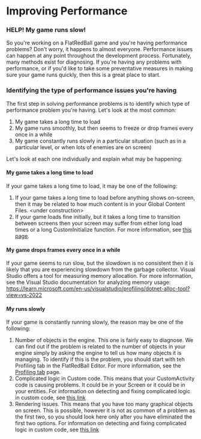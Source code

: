 # Improving Performance

### HELP! My game runs slow!

So you're working on a FlatRedBall game and you're having performance problems? Don't worry, it happens to almost everyone. Performance issues can happen at any point throughout the development process. Fortunately, many methods exist for diagnosing. If you're having any problems with performance, or if you'd like to take some preventative measures in making sure your game runs quickly, then this is a great place to start.

### Identifying the type of performance issues you're having

The first step in solving performance problems is to identify which type of performance problem you're having. Let's look at the most common:

1. My game takes a long time to load
2. My game runs smoothly, but then seems to freeze or drop frames every once in a while
3. My game constantly runs slowly in a particular situation (such as in a particular level, or when lots of enemies are on screen)

Let's look at each one individually and explain what may be happening:

#### My game takes a long time to load

If your game takes a long time to load, it may be one of the following:

1. If your game takes a long time to load before anything shows on-screen, then it may be related to how much content is in your Global Content Files. \<under construction>
2. If your game loads fine initially, but it takes a long time to transition between screens then your screen may suffer from either long load times or a long CustomInitialize function. For more information, see [this page](flatredballxna-tutorials-identifying-screen-creation-performance-issues.md).

#### My game drops frames every once in a while

If your game seems to run slow, but the slowdown is no consistent then it is likely that you are experiencing slowdown from the garbage collector. Visual Studio offers a tool for measuring memory allocation. For more information, see the Visual Studio documentation for analyzing memory usage: https://learn.microsoft.com/en-us/visualstudio/profiling/dotnet-alloc-tool?view=vs-2022

#### My runs slowly

If your game is constantly running slowly, the reason may be one of the following:

1. Number of objects in the engine. This one is fairly easy to diagnose. We can find out if the problem is related to the number of objects in your engine simply by asking the engine to tell us how many objects it is managing. To identify if this is the problem, you should start with teh Profiling tab in the FlatRedBall Editor. For more information, see the [Profiling tab](../../../glue-reference/profiling.md) page.
2. Complicated logic in Custom code. This means that your CustomActivity code is causing problems. It could be in your Screen or it could be in your entities. For information on detecting and fixing complicated logic in custom code, see [this link](flatredballxna-tutorials-customactivity-performance.md)
3. Rendering issues. This means that you have too many graphical objects on screen. This is possible, however it is not as common of a problem as the first two, so you should look here only after you have eliminated the first two options. For information on detecting and fixing complicated logic in custom code, see [this link](flatredballxna-tutorials-rendering-performance.md)
